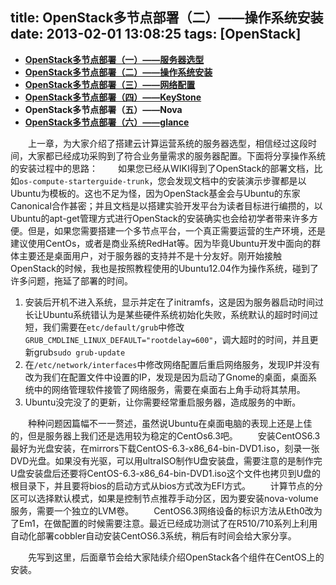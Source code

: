 title: OpenStack多节点部署（二）——操作系统安装
date: 2013-02-01 13:08:25
tags: [OpenStack]
---
* [__OpenStack多节点部署（一）——服务器选型__](/2013/01/31/OpenStack多节点部署（一）——-服务器选型/)
* [__OpenStack多节点部署（二）——操作系统安装__](/2013/02/01/OpenStack多节点部署（二）——操作系统安装/)
* [__OpenStack多节点部署（三）——网络配置__](2013/02/04/OpenStack多节点部署（三）——网络配置/)
* [__OpenStack多节点部署（四）——KeyStone__](2013/02/04/OpenStack多节点部署（四）——KeyStone/)
* __OpenStack多节点部署（五）——Nova__
* [__OpenStack多节点部署（六）——glance__](2013/02/27/OpenStack多节点部署（六）——-Glance/)

　　上一章，为大家介绍了搭建云计算运营系统的服务器选型，相信经过这段时间，大家都已经成功采购到了符合业务量需求的服务器配置。下面将分享操作系统的安装过程中的思路：
　　如果您已经从WIKI得到了OpenStack的部署文档，比如`os-compute-starterguide-trunk`，您会发现文档中的安装演示步骤都是以Ubuntu为模板的。这也不足为怪，因为OpenStack基金会与Ubuntu的东家Canonical合作甚密；并且文档是以搭建实验开发平台为读者目标进行编攒的，以Ubuntu的apt-get管理方式进行OpenStack的安装确实也会给初学者带来许多方便。但是，如果您需要搭建一个多节点平台，一个真正需要运营的生产环境，还是建议使用CentOs，或者是商业系统RedHat等。因为毕竟Ubuntu开发中面向的群体主要还是桌面用户，对于服务器的支持并不是十分友好。刚开始接触OpenStack的时候，我也是按照教程使用的Ubuntu12.04作为操作系统，碰到了许多问题，拖延了部署的时间。
1. 安装后开机不进入系统，显示并定在了initramfs，这是因为服务器启动时间过长让Ubuntu系统错认为是某些硬件系统初始化失败，系统默认的超时时间过短，我们需要在`etc/default/grub`中修改`GRUB_CMDLINE_LINUX_DEFAULT="rootdelay=600"`，调大超时的时间，并且更新grub`sudo grub-update`
2. 在`/etc/network/interfaces`中修改网络配置后重启网络服务，发现IP并没有改为我们在配置文件中设置的IP，发现是因为启动了Gnome的桌面，桌面系统中的网络管理软件接管了网络服务，需要在桌面右上角手动将其禁用。
3. Ubuntu没完没了的更新，让你需要经常重启服务器，造成服务的中断。

　　种种问题因篇幅不一一赘述，虽然说Ubuntu在桌面电脑的表现上还是上佳的，但是服务器上我们还是选用较为稳定的CentOs6.3吧。
　　安装CentOS6.3最好为光盘安装，在mirrors下载CentOS-6.3-x86_64-bin-DVD1.iso，刻录一张DVD光盘。如果没有光驱，可以用ultraISO制作U盘安装盘，需要注意的是制作完U盘安装盘后还要将CentOS-6.3-x86_64-bin-DVD1.iso这个文件也拷贝到U盘的根目录下，并且要将bios的启动方式从bios方式改为EFI方式。
　　计算节点的分区可以选择默认模式，如果是控制节点推荐手动分区，因为要安装nova-volume服务，需要一个独立的LVM卷。
　　CentOS6.3网络设备的标识方法从Eth0改为了Em1，在做配置的时候需要注意。最近已经成功测试了在R510/710系列上利用自动化部署cobbler自动安装CentOS6.3系统，稍后有时间会给大家分享。

　　先写到这里，后面章节会给大家陆续介绍OpenStack各个组件在CentOS上的安装。
